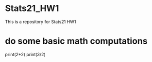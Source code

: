 # Stats21_HW1
This is a repository for Stats21 HW1
# do some basic math computations
print(2+2)
print(3/2)

